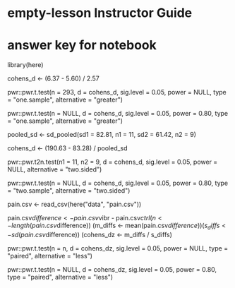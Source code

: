# empty-lesson Instructor Guide

# answer key for notebook

library(here)



cohens_d <- (6.37 - 5.60) / 2.57

pwr::pwr.t.test(n = 293,
                d = cohens_d,
                sig.level = 0.05,
                power = NULL,
                type = "one.sample",
                alternative = "greater")
				
pwr::pwr.t.test(n = NULL,
                d = cohens_d,
                sig.level = 0.05,
                power = 0.80,
                type = "one.sample",
                alternative = "greater")
				

				
pooled_sd <- sd_pooled(sd1 = 82.81, n1 = 11, sd2 = 61.42, n2 = 9)

cohens_d <- (190.63 - 83.28) / pooled_sd

pwr::pwr.t2n.test(n1 = 11,
                  n2 = 9,
                  d = cohens_d,
                  sig.level = 0.05,
                  power = NULL,
                  alternative = "two.sided")
				  
pwr::pwr.t.test(n = NULL,
                d = cohens_d,
                sig.level = 0.05,
                power = 0.80,
                type = "two.sample",
                alternative = "two.sided")
				
				
								
pain.csv <- read_csv(here("data", "pain.csv"))

pain.csv$difference <- pain.csv$vibr - pain.csv$ctrl
(n <- length(pain.csv$difference))
(m_diffs <- mean(pain.csv$difference))
(s_diffs <- sd(pain.csv$difference))
(cohens_dz <- m_diffs / s_diffs)

pwr::pwr.t.test(n = n,
                d = cohens_dz,
                sig.level = 0.05,
                power = NULL,
                type = "paired",
                alternative = "less")
				
pwr::pwr.t.test(n = NULL,
                d = cohens_dz,
                sig.level = 0.05,
                power = 0.80,
                type = "paired",
                alternative = "less")
